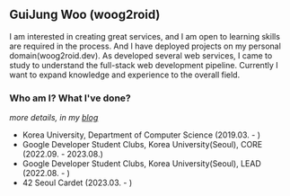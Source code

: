## GuiJung Woo (woog2roid)

I am interested in creating great services, and I am open to learning skills are required in the process. And I have deployed projects on my personal domain(woog2roid.dev). As developed several web services, I came to study to understand the full-stack web development pipeline. Currently I want to expand knowledge and experience to the overall field.

### Who am I? What I've done?

_more details, in my [blog](https://woog2roid.dev)_

- Korea University, Department of Computer Science (2019.03. - )
- Google Developer Student Clubs, Korea University(Seoul), CORE (2022.09. - 2023.08.)
- Google Developer Student Clubs, Korea University(Seoul), LEAD (2022.08. - )
- 42 Seoul Cardet (2023.03. - )
